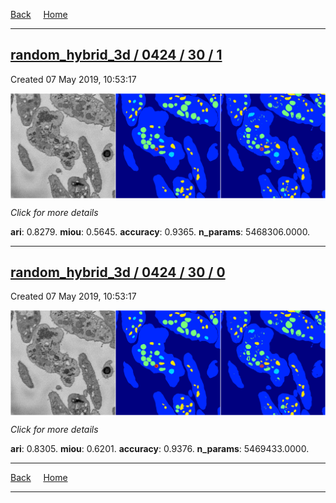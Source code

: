 
[Back](..)&nbsp;&nbsp;&nbsp;&nbsp;&nbsp;[Home](https://leapmanlab.github.io/snapshots)

---

<div class="summary"><a href="1"><h2>random_hybrid_3d / 0424 / 30 / 1</h2></a><p>Created 07 May 2019, 10:53:17
</p><a href="1"><img src="1/media/summary.png" align="center"></a><p>
<i>Click for more details</i>
</p></div>

**ari**: 0.8279. **miou**: 0.5645. **accuracy**: 0.9365. **n_params**: 5468306.0000. 

---

<div class="summary"><a href="0"><h2>random_hybrid_3d / 0424 / 30 / 0</h2></a><p>Created 07 May 2019, 10:53:17
</p><a href="0"><img src="0/media/summary.png" align="center"></a><p>
<i>Click for more details</i>
</p></div>

**ari**: 0.8305. **miou**: 0.6201. **accuracy**: 0.9376. **n_params**: 5469433.0000. 

---

[Back](..)&nbsp;&nbsp;&nbsp;&nbsp;&nbsp;[Home](https://leapmanlab.github.io/snapshots)

---